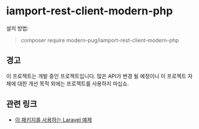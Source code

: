 # iamport-rest-client-modern-php

설치 방법:
> composer require modern-pug/iamport-rest-client-modern-php

## 경고
이 프로젝트는 개발 중인 프로젝트입니다. 많은 API가 변경 될 예정이니 이 프로젝트 자체에 대한 개선 목적 외에는 프로젝트를 사용하지 마십쇼.

## 관련 링크
- [이 패키지를 사용하는 Laravel 예제](https://github.com/ModernPUG/iamport-rest-client-sample)
